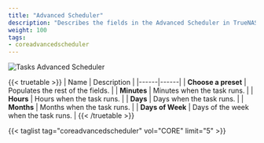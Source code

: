 ```yaml
---
title: "Advanced Scheduler"
description: "Describes the fields in the Advanced Scheduler in TrueNAS CORE."
weight: 100
tags:
- coreadvancedscheduler
---
```


![Tasks Advanced Scheduler](/images/CORE/Tasks/TasksAdvancedScheduler.png "Tasks Advanced Scheduler")

{{< truetable >}}
| Name | Description |
|------|------|
| **Choose a preset** | Populates the rest of the fields. |
| **Minutes** | Minutes when the task runs. |
| **Hours** | Hours when the task runs. |
| **Days** | Days when the task runs. |
| **Months** | Months when the task runs. |
| **Days of Week** | Days of the week when the task runs. |
{{< /truetable >}}

{{< taglist tag="coreadvancedscheduler" vol="CORE" limit="5" >}}

